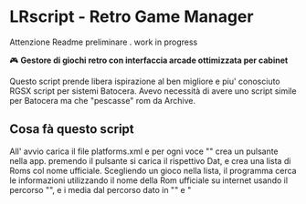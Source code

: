 # LRscript - Retro Game Manager


Attenzione Readme preliminare . work in progress

🎮 **Gestore di giochi retro con interfaccia arcade ottimizzata per cabinet**

Questo script prende libera ispirazione al ben migliore e piu' conosciuto RGSX script per 
sistemi Batocera.
Avevo necessità di avere uno script simile per Batocera ma che "pescasse" rom da Archive.

## Cosa fà questo script 
All' avvio carica il file platforms.xml e per ogni voce "<platform>" crea un pulsante nella app.
premendo il pulsante si carica il rispettivo Dat, e crea una lista di Roms col nome ufficiale.
Scegliendo un gioco nella lista, il programma cerca le informazioni utilizzando il nome della Rom ufficiale su internet usando il percorso  "<info>", e i media dal percorso dato in "<ingame>"  e  "<title>"

Infine premendo da tastiera Space oppure il relatico Button3 mappato col Joystick e' possibile scaricare la Rom nel percorso "<roms_path>"



## 🚀 Installazione Rapida

```bash
curl -L "https://tinyurl.com/lrscript" | sh

oppure 

curl -L "https://raw.githubusercontent.com/Skrokkio/LRscript/refs/heads/main/install.sh" | sh
```

## 📋 Caratteristiche Principali

- **🎯 Interfaccia Arcade**: Ottimizzata per cabinet con controlli joystick nativi
- **🎮 Multi-Piattaforma**: Supporta MAME, FBNeo, MAME 2003-Plus etc 
- **🖼️ Scraping Automatico**: Scarica immagini e informazioni dai siti specializzati
- **💾 Cache Locale**: Sistema di cache per immagini e dati
- **🎨 Interfaccia Grafica**: UI responsive con Pygame
- **📱 Controlli Joystick**: Supporto completo per gamepad e joystick arcade

## 🎮 Piattaforme Supportate

- **MAME** 
- **FBNeo**
- possibilità di aggiungere altre piattaforme editando file xml, il programma salva le Rom 
  nella cartella   "<roms_path>" specificata nel file platforms.xml. Attenzione se non esiste la crea! 

  
## 🛠️ Requisiti di Sistema
- **Batocera**
- **Python**
- **Pygame**
- **Requests**
-   Tutte queste dipendenze dovrebbero già fare parte di Batocera 

### Script di Avvio da menu di batocera Ports
LRscript.sh

## 🎯 Funzionalità
... 


### Piattaforme
Modifica `platforms.xml` per aggiungere nuove piattaforme:

```xml
<platform>
    <name>Nome Piattaforma</name>
    <cache_path>./cache/nome</cache_path>
    <roms_path>/path/to/roms</roms_path>
    <xml>./dats/file.dat</xml>
    <image>logo.png</image>
</platform>
```

### Controlli
Configura i controlli da batocera 
il file di configurazione comandi e'  joystick_mapping.json



## 📝 Log e Debug

I log vengono salvati in `log/log.txt` 


## 📄 Licenza

Questo progetto è distribuito sotto licenza MIT. Vedi il file `LICENSE` per maggiori dettagli.

## 🆘 Supporto

- **Issues**: [GitHub Issues](https://github.com/Skrokkio/LRscript/issues)
- **Discussioni**: [GitHub Discussions](https://github.com/Skrokkio/LRscript/discussions)

## 🎯 Roadmap

- [ ] Supporto per più piattaforme
- [ ] modifiche e miglioramenti vari futuri

## Struttura attuale Work in progress

LRscript/
├── 📄 __main__.py                    # File principale dell'applicazione
├── 📄 platforms.xml                 # Configurazione piattaforme
├── 📄 joystick_mapping.json         # Mappatura pulsanti joystick
├── 📄 LRscript.sh                   # Script di avvio
├── 📄 install.sh                    # Script di installazione
├── 📄 README.md                     # Documentazione
│
├── 📁 code/                         # Codice sorgente modulare
│   ├── 📄 __init__.py
│   ├── 📄 arcade_ui.py              # Interfaccia arcade principale
│   ├── 📄 config_ui.py              # Interfaccia configurazione joystick
│   ├── 📄 constants.py              # Costanti e configurazioni
│   ├── 📄 game_scraper.py           # Scraper per informazioni giochi
│   ├── 📄 joystick_manager.py       # Gestore joystick
│   ├── 📄 platform_manager.py      # Gestore piattaforme
│   └── 📄 platform_menu.py          # Menu selezione piattaforme
│
├── 📁 resources/                    # Risorse grafiche e audio
│   ├── 📄 LRscript.png             # Logo applicazione
│   ├── 📄 sfondo_arcade.jpg        # Sfondo principale
│   │
│   ├── 📁 fonts/                   # Font personalizzati
│   │   ├── 📄 Free.ttf
│   │   ├── 📄 Mario.ttf
│   │   ├── 📄 Pixel-UniCode.ttf
│   │   └── 📄 zelek.ttf
│   │
│   ├── 📁 icons/                   # Icone pulsanti footer
│   │   ├── 📄 button_1.png
│   │   ├── 📄 button_2.png
│   │   ├── 📄 button_3.png
│   │   ├── 📄 button_lr.png
│   │   ├── 📄 button_start.png
│   │   └── 📄 system.png           # Icona configurazione
│   │
│   └── 📁 logos/                   # Loghi piattaforme
│       ├── 📄 arcade.png
│       ├── 📄 fbneo.png
│       ├── 📄 mame-libretro.png
│       ├── 📄 mame.png
│       ├── 📄 mame2003plus.png
│       └── 📄 mario.png
│
├── 📁 cache/                       # Cache immagini giochi
│   ├── 📁 FBNeo/
│   └── 📁 etc ...
│
├── 📁 dats/                        # File DAT per ROM
│   ├── 📄 FBNeo1.0.0.03.dat
│   ├── 📄 MAME0.139u4.dat
│   ├── 📄 etc ..
│
└── 📁 log/                         # File di log
    └── 📄 log.txt

**Sviluppato con ❤️ per il retro gaming**

*LRscript - by Skrokkio 2025* 🎮
